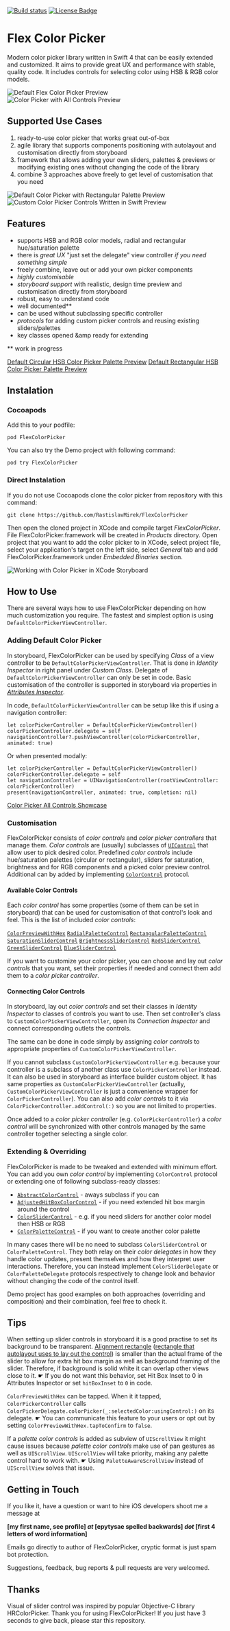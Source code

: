 [![Build status](https://build.appcenter.ms/v0.1/apps/70a55ab5-1147-43c7-8d31-535b26dc90e9/branches/master/badge)](https://appcenter.ms) 
[![License Badge](https://img.shields.io/badge/license-MIT-blue.svg)](https://github.com/RastislavMirek/FlexColorPicker/blob/master/LICENSE)
# Flex Color Picker
Modern color picker library written in Swift 4 that can be easily extended and customized. It aims to provide great UX and performance with stable, quality code. It includes controls for selecting color using HSB & RGB color models.     

![Default Flex Color Picker Preview](https://github.com/RastislavMirek/FlexColorPicker/blob/master/GifsAndScreenshots/Flex_color_picker_for_swift_preview1.gif)
![Color Picker with All Controls Preview](https://github.com/RastislavMirek/FlexColorPicker/blob/master/GifsAndScreenshots/Flex_color_picker_for_swift_preview2.gif)

## Supported Use Cases
1. ready-to-use color picker that works great out-of-box
2. agile library that supports components positioning with autolayout and customisation directly from storyboard
3. framework that allows adding your own sliders, palettes &amp; previews or modifying existing ones without changing the code of the library
4. combine 3 approaches above freely to get level of customisation that you need

![Default Color Picker with Rectangular Palette Preview](https://github.com/RastislavMirek/FlexColorPicker/blob/master/GifsAndScreenshots/Flex_color_picker_for_swift_preview3.gif)
![Custom Color Picker Controls Written in Swift Preview](https://github.com/RastislavMirek/FlexColorPicker/blob/master/GifsAndScreenshots/Flex_color_picker_for_swift_preview4.gif)

## Features
- supports HSB and RGB color models, radial and rectangular hue/saturation palette
- there is _great UX_ "just set the delegate" view controller _if you need something simple_
- freely combine, leave out or add your own picker components
- _highly customisable_
- _storyboard support_ with realistic, design time preview and customisation directly from storyboard
- robust, easy to understand code
- well documented**
- can be used without subclassing specific controller
- _protocols_ for adding custom picker controls and reusing existing sliders/palettes
- key classes opened &amp ready for extending

** work in progress

[Default Circular HSB Color Picker Palette Preview](https://github.com/RastislavMirek/FlexColorPicker/blob/master/GifsAndScreenshots/Default_Flex_Color_Picker.png)
[Default Rectangular HSB Color Picker Palette Preview](https://github.com/RastislavMirek/FlexColorPicker/blob/master/GifsAndScreenshots/Rectangular_Color_Picker_Palette.png)

## Instalation

### Cocoapods
Add this to your podfile:

    pod FlexColorPicker

You can also try the Demo project with following command:

    pod try FlexColorPicker

### Direct Instalation
If you do not use Cocoapods clone the color picker from repository with this command:

    git clone https://github.com/RastislavMirek/FlexColorPicker

Then open the cloned project in XCode and compile target _FlexColorPicker_. File FlexColorPicker.framework will be created in _Products_ directory. Open project that you want to add the color picker to in XCode, select project file, select your application's target on the left side, select _General_ tab and add FlexColorPicker.framework under _Embedded Binaries_ section.  

![Working with Color Picker in XCode Storyboard](https://github.com/RastislavMirek/FlexColorPicker/blob/master/GifsAndScreenshots/Working_with_flex_color_picker_from_storyboard.png)

## How to Use
There are several ways how to use FlexColorPicker depending on how much customization you require. The fastest and simplest option is using `DefaultColorPickerViewController`.

### Adding Default Color Picker
In storyboard, FlexColorPicker can be used by specifying _Class_ of a view controller to be `DefaultColorPickerViewController`. That is done in _Identity Inspector_ in right panel under _Custom Class_. Delegate of `DefaultColorPickerViewController` can only be set in code. Basic customisation of the controller is supported in storyboard via properties in [_Attributes Inspector_](https://www.quora.com/Where-is-an-attributes-inspector-in-Xcode).

In code,  `DefaultColorPickerViewController` can be setup like this if using a navigation controller:

    let colorPickerController = DefaultColorPickerViewController()
    colorPickerController.delegate = self
    navigationController?.pushViewController(colorPickerController, animated: true)

Or when presented modally:

    let colorPickerController = DefaultColorPickerViewController()
    colorPickerController.delegate = self
    let navigationController = UINavigationController(rootViewController: colorPickerController)
    present(navigationController, animated: true, completion: nil)

[Color Picker All Controls Showcase ](https://github.com/RastislavMirek/FlexColorPicker/blob/master/GifsAndScreenshots/All_Flex_Colop_Picker_Controls_showcase.png)

### Customisation
FlexColorPicker consists of _color controls_ and _color picker controllers_ that manage them. _Color controls_ are (usually) subclasses of [`UIControl`](https://developer.apple.com/documentation/uikit/uicontrol) that allow user to pick desired color. Predefined _color controls_ include hue/saturation palettes (circular or rectangular), sliders for saturation, brightness and for RGB components and a picked color preview control. Additional can by added by implementing [`ColorControl`](https://github.com/RastislavMirek/FlexColorPicker/blob/master/FlexColorPicker/Classes/Controls/ColorControl.swift) protocol.

#### Available Color Controls

Each _color control_ has some properties (some of them can be set in storyboard) that can be used for customisation of that control's look and feel.
This is the list of included _color controls_:

[`ColorPreviewWithHex`](https://github.com/RastislavMirek/FlexColorPicker/blob/master/FlexColorPicker/Classes/Controls/ColorPreviewWithHex.swift)
[`RadialPaletteControl`](https://github.com/RastislavMirek/FlexColorPicker/blob/master/FlexColorPicker/Classes/Controls/PaletteControls.swift)
[`RectangularPaletteControl`](https://github.com/RastislavMirek/FlexColorPicker/blob/master/FlexColorPicker/Classes/Controls/PaletteControls.swift)
[`SaturationSliderControl`](https://github.com/RastislavMirek/FlexColorPicker/blob/master/FlexColorPicker/Classes/Controls/ComponentSliderControls.swift)
[`BrightnessSliderControl`](https://github.com/RastislavMirek/FlexColorPicker/blob/master/FlexColorPicker/Classes/Controls/ComponentSliderControls.swift)
[`RedSliderControl`](https://github.com/RastislavMirek/FlexColorPicker/blob/master/FlexColorPicker/Classes/Controls/ComponentSliderControls.swift)
[`GreenSliderControl`](https://github.com/RastislavMirek/FlexColorPicker/blob/master/FlexColorPicker/Classes/Controls/ComponentSliderControls.swift)
[`BlueSliderControl`](https://github.com/RastislavMirek/FlexColorPicker/blob/master/FlexColorPicker/Classes/Controls/ComponentSliderControls.swift)

If you want to customize your color picker, you can choose and lay out _color controls_ that you want, set their properties if needed and connect them add them to a _color picker controller_. 

#### Connecting Color Controls
In storyboard, lay out _color controls_ and set their classes  in _Identity Inspector_ to classes of controls you want to use. Then set controller's class to  `CustomColorPickerViewController`, open its _Connection Inspector_ and connect corresponding outlets the controls.

The same can be done in code simply by assigning _color controls_ to appropriate properties of `CustomColorPickerViewController`. 

If you cannot subclass `CustomColorPickerViewController` e.g. because your controller is a subclass of another class use `ColorPickerController` instead. It can also be used in storyboard as interface builder custom object. It has same properties as  `CustomColorPickerViewController` (actually, `CustomColorPickerViewController` is just a convenience wrapper for `ColorPickerController`). You can also add  _color controls_ to it via `ColorPickerController.addControl(:)`  so you are not limited to properties.

Once added to a _color picker controller_ (e.g. `ColorPickerController`) a _color control_ will be synchronized with other controls managed by the same controller together selecting a single color.

### Extending & Overriding
FlexColorPicker is made to be tweaked and extended with minimum effort. You can add you own _color control_ by implementing `ColorControl` protocol or extending one of following subclass-ready classes:

- [`AbstractColorControl`](https://github.com/RastislavMirek/FlexColorPicker/blob/master/FlexColorPicker/Classes/Controls/AbstractColorControl.swift) - aways subclass if you can
- [`AdjustedHitBoxColorControl`](https://github.com/RastislavMirek/FlexColorPicker/blob/master/FlexColorPicker/Classes/Controls/AdjustedHitBoxColorControl.swift) - if you need extended hit box margin around the control
- [`ColorSliderControl`](https://github.com/RastislavMirek/FlexColorPicker/blob/master/FlexColorPicker/Classes/Controls/ColorSliderControl.swift) - e.g. if you need sliders for another color model then HSB or RGB
- [`ColorPaletteControl`](https://github.com/RastislavMirek/FlexColorPicker/blob/master/FlexColorPicker/Classes/Controls/ColorPaletteControl.swift) - if you want to create another color palette

In many cases there will be no need to subclass `ColorSliderControl` or `ColorPaletteControl`. They both relay on their _color delegates_ in how they handle color updates, present themselves and how they interpret user interactions. Therefore, you can instead implement `ColorSliderDelegate` or `ColorPaletteDelegate` protocols respectively to change look and behavior without changing the code of the control itself. 

Demo project has good examples on both approaches (overriding and composition) and their combination, feel free to check it. 

## Tips
When setting up slider controls in storyboard it is a good practise to set its background to be transparent. [Alignment rectangle](https://developer.apple.com/documentation/uikit/uiview/1622648-alignmentrectinsets) ([rectangle that autolayout uses to lay out the control](https://useyourloaf.com/blog/auto-layout-and-alignment-rectangles/)) is smaller than the actual frame of the slider to allow for extra hit box margin as well as background framing of the slider. Therefore, if background is solid white it can overlap other views close to it. 
☛ If you do not want this behavior, set Hit Box Inset to 0 in Attributes Inspector or set `hitBoxInset` to `0` in code.

`ColorPreviewWithHex` can be tapped. When it it tapped, `ColorPickerController` calls `ColorPickerDelegate.colorPicker(_:selectedColor:usingControl:)` on its delegate. 
☛ You can communicate this feature to your users or opt out by setting `ColorPreviewWithHex.tapToConfirm` to `false`. 

If a _palette color controls_ is added as subview of  `UIScrollView` it might cause issues because  _palette color controls_ make use of pan gestures as well as `UIScrollView`. `UIScrollView` will take priority, making any palette control hard to work with. 
☛ Using `PaletteAwareScrollView` instead of `UIScrollView` solves that issue.    

## Getting in Touch
If you like it, have a question or want to hire iOS developers shoot me a message at

**[my first name, see profile] _at_ [epytysae spelled backwards] _dot_ [first 4 letters of word information]**

Emails go directly to author of FlexColorPicker, cryptic format is just spam bot protection. 

Suggestions, feedback, bug reports & pull requests are very welcomed.

## Thanks
Visual of slider control was inspired by popular Objective-C library HRColorPicker.  Thank you  for using FlexColorPicker! If you just have 3 seconds to give back, please star this repository.
